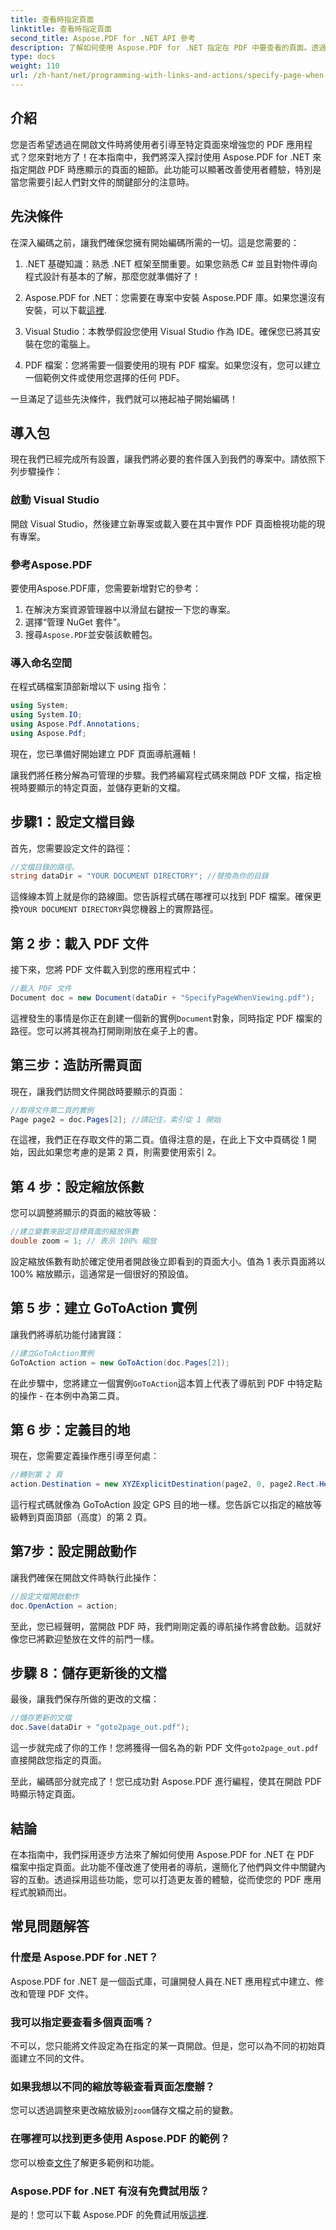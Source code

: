 ```yaml
---
title: 查看時指定頁面
linktitle: 查看時指定頁面
second_title: Aspose.PDF for .NET API 參考
description: 了解如何使用 Aspose.PDF for .NET 指定在 PDF 中要查看的頁面。透過這個簡單的指南增強使用者導航。
type: docs
weight: 110
url: /zh-hant/net/programming-with-links-and-actions/specify-page-when-viewing/
---
```

## 介紹

您是否希望透過在開啟文件時將使用者引導至特定頁面來增強您的 PDF 應用程式？您來對地方了！在本指南中，我們將深入探討使用 Aspose.PDF for .NET 來指定開啟 PDF 時應顯示的頁面的細節。此功能可以顯著改善使用者體驗，特別是當您需要引起人們對文件的關鍵部分的注意時。

## 先決條件

在深入編碼之前，讓我們確保您擁有開始編碼所需的一切。這是您需要的：

1. .NET 基礎知識：熟悉 .NET 框架至關重要。如果您熟悉 C# 並且對物件導向程式設計有基本的了解，那麼您就準備好了！

2.  Aspose.PDF for .NET：您需要在專案中安裝 Aspose.PDF 庫。如果您還沒有安裝，可以下載[這裡](https://releases.aspose.com/pdf/net/).

3. Visual Studio：本教學假設您使用 Visual Studio 作為 IDE。確保您已將其安裝在您的電腦上。

4. PDF 檔案：您將需要一個要使用的現有 PDF 檔案。如果您沒有，您可以建立一個範例文件或使用您選擇的任何 PDF。

一旦滿足了這些先決條件，我們就可以捲起袖子開始編碼！

## 導入包

現在我們已經完成所有設置，讓我們將必要的套件匯入到我們的專案中。請依照下列步驟操作：

### 啟動 Visual Studio

開啟 Visual Studio，然後建立新專案或載入要在其中實作 PDF 頁面檢視功能的現有專案。

### 參考Aspose.PDF

要使用Aspose.PDF庫，您需要新增對它的參考：

1. 在解決方案資源管理器中以滑鼠右鍵按一下您的專案。
2. 選擇“管理 NuGet 套件”。
3. 搜尋`Aspose.PDF`並安裝該軟體包。

### 導入命名空間

在程式碼檔案頂部新增以下 using 指令：

```csharp
using System;
using System.IO;
using Aspose.Pdf.Annotations;
using Aspose.Pdf;
```

現在，您已準備好開始建立 PDF 頁面導航邏輯！

讓我們將任務分解為可管理的步驟。我們將編寫程式碼來開啟 PDF 文檔，指定檢視時要顯示的特定頁面，並儲存更新的文檔。 

## 步驟1：設定文檔目錄

首先，您需要設定文件的路徑：

```csharp
//文檔目錄的路徑。
string dataDir = "YOUR DOCUMENT DIRECTORY"; //替換為你的目錄
```

這條線本質上就是你的路線圖。您告訴程式碼在哪裡可以找到 PDF 檔案。確保更換`YOUR DOCUMENT DIRECTORY`與您機器上的實際路徑。

## 第 2 步：載入 PDF 文件

接下來，您將 PDF 文件載入到您的應用程式中：

```csharp
//載入 PDF 文件
Document doc = new Document(dataDir + "SpecifyPageWhenViewing.pdf");
```

這裡發生的事情是你正在創建一個新的實例`Document`對象，同時指定 PDF 檔案的路徑。您可以將其視為打開剛剛放在桌子上的書。

## 第三步：造訪所需頁面

現在，讓我們訪問文件開啟時要顯示的頁面：

```csharp
//取得文件第二頁的實例
Page page2 = doc.Pages[2]; //請記住，索引從 1 開始
```

在這裡，我們正在存取文件的第二頁。值得注意的是，在此上下文中頁碼從 1 開始，因此如果您考慮的是第 2 頁，則需要使用索引 2。

## 第 4 步：設定縮放係數

您可以調整將顯示的頁面的縮放等級：

```csharp
//建立變數來設定目標頁面的縮放係數
double zoom = 1; // 表示 100% 縮放
```

設定縮放係數有助於確定使用者開啟後立即看到的頁面大小。值為 1 表示頁面將以 100% 縮放顯示，這通常是一個很好的預設值。

## 第 5 步：建立 GoToAction 實例

讓我們將導航功能付諸實踐：

```csharp
//建立GoToAction實例
GoToAction action = new GoToAction(doc.Pages[2]); 
```

在此步驟中，您將建立一個實例`GoToAction`這本質上代表了導航到 PDF 中特定點的操作 - 在本例中為第二頁。

## 第 6 步：定義目的地

現在，您需要定義操作應引導至何處：

```csharp
//轉到第 2 頁
action.Destination = new XYZExplicitDestination(page2, 0, page2.Rect.Height, zoom);
```

這行程式碼就像為 GoToAction 設定 GPS 目的地一樣。您告訴它以指定的縮放等級轉到頁面頂部（高度）的第 2 頁。

## 第7步：設定開啟動作

讓我們確保在開啟文件時執行此操作：

```csharp
//設定文檔開啟動作
doc.OpenAction = action;
```

至此，您已經聲明，當開啟 PDF 時，我們剛剛定義的導航操作將會啟動。這就好像您已將歡迎墊放在文件的前門一樣。

## 步驟 8：儲存更新後的文檔

最後，讓我們保存所做的更改的文檔：

```csharp
//儲存更新的文檔
doc.Save(dataDir + "goto2page_out.pdf");
```

這一步就完成了你的工作！您將獲得一個名為的新 PDF 文件`goto2page_out.pdf`直接開啟您指定的頁面。

至此，編碼部分就完成了！您已成功對 Aspose.PDF 進行編程，使其在開啟 PDF 時顯示特定頁面。 

## 結論

在本指南中，我們採用逐步方法來了解如何使用 Aspose.PDF for .NET 在 PDF 檔案中指定頁面。此功能不僅改進了使用者的導航，還簡化了他們與文件中關鍵內容的互動。透過採用這些功能，您可以打造更友善的體驗，從而使您的 PDF 應用程式脫穎而出。

## 常見問題解答

### 什麼是 Aspose.PDF for .NET？
Aspose.PDF for .NET 是一個函式庫，可讓開發人員在.NET 應用程式中建立、修改和管理 PDF 文件。

### 我可以指定要查看多個頁面嗎？
不可以，您只能將文件設定為在指定的某一頁開啟。但是，您可以為不同的初始頁面建立不同的文件。

### 如果我想以不同的縮放等級查看頁面怎麼辦？
您可以透過調整來更改縮放級別`zoom`儲存文檔之前的變數。

### 在哪裡可以找到更多使用 Aspose.PDF 的範例？
您可以檢查[文件](https://reference.aspose.com/pdf/net/)了解更多範例和功能。

### Aspose.PDF for .NET 有沒有免費試用版？
是的！您可以下載 Aspose.PDF 的免費試用版[這裡](https://releases.aspose.com/).